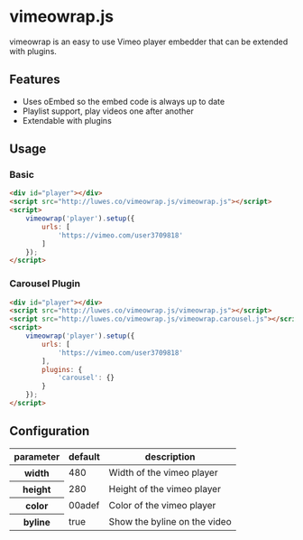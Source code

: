 # vimeowrap.js

vimeowrap is an easy to use Vimeo player embedder that can be extended with plugins.

## Features
* Uses oEmbed so the embed code is always up to date
* Playlist support, play videos one after another
* Extendable with plugins

## Usage
### Basic
``` html
<div id="player"></div>
<script src="http://luwes.co/vimeowrap.js/vimeowrap.js"></script>
<script>
	vimeowrap('player').setup({
		urls: [
			'https://vimeo.com/user3709818'
		]
	});
</script>
```

### Carousel Plugin
``` html
<div id="player"></div>
<script src="http://luwes.co/vimeowrap.js/vimeowrap.js"></script>
<script src="http://luwes.co/vimeowrap.js/vimeowrap.carousel.js"></script>
<script>
	vimeowrap('player').setup({
		urls: [
			'https://vimeo.com/user3709818'
		],
		plugins: {
			'carousel': {}
		}
	});
</script>
```

## Configuration
<table>
<thead><tr>
	<th>parameter</th> <th>default</th> <th>description</th>
</tr></thead>
<tbody>
	<tr>
		<th>width</th>
		<td>480</td>
		<td>Width of the vimeo player</td>
	</tr>
	<tr>
		<th>height</th>
		<td>280</td>
		<td>Height of the vimeo player</td>
	</tr>
	<tr>
		<th>color</th>
		<td>00adef</td>
		<td>Color of the vimeo player</td>
	</tr>
	<tr>
		<th>byline</th>
		<td>true</td>
		<td>Show the byline on the video</td>
	</tr>
	</tbody>
</table>